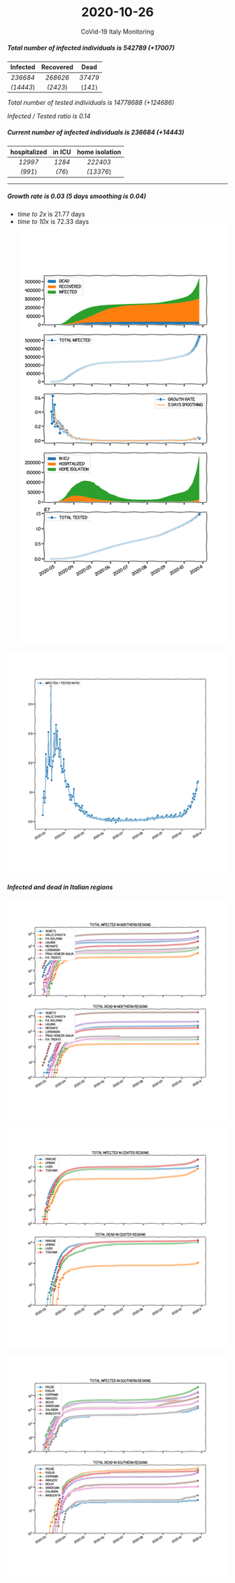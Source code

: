 <div align='center'>

# 2020-10-26
CoVid-19 Italy Monitoring
</div>

##### Total number of infected individuals is 542789 (+17007)
Infected | Recovered | Dead
:---: | :---: | :---:
*236684* | *268626* | *37479*
*(14443*) | *(2423*) | (*141*)

*Total number of tested individuals is 14778688 (+124686)*

*Infected / Tested ratio is 0.14*
##### Current number of infected individuals is 236684 (+14443)
hospitalized | in ICU | home isolation
:---: | :---: | :---:
*12997* |*1284* |*222403*
*(991*) |*(76*) |*(13376*)
***
##### Growth rate is 0.03 (5 days smoothing is 0.04)
- *time to 2x* is 21.77 days
- *time to 10x* is 72.33 days
![stats][stats]

![infected_normalized][infected_normalized]

##### Infected and dead in Italian regions


![northern_regions][northern_regions]


![center_regions][center_regions]


![southern_regions][southern_regions]

[stats]: stats.png
[infected_normalized]: infected_normalized.png
[northern_regions]: northern_regions.png
[center_regions]: center_regions.png
[southern_regions]: southern_regions.png
